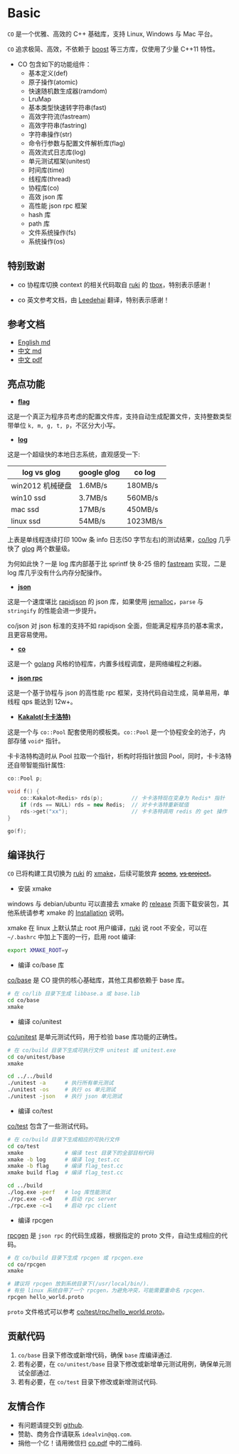 # Basic

`CO` 是一个优雅、高效的 C++ 基础库，支持 Linux, Windows 与 Mac 平台。  

`CO` 追求极简、高效，不依赖于 [boost](https://www.boost.org/) 等三方库，仅使用了少量 C++11 特性。

- CO 包含如下的功能组件：
    - 基本定义(def)
    - 原子操作(atomic)
    - 快速随机数生成器(ramdom)
    - LruMap
    - 基本类型快速转字符串(fast)
    - 高效字符流(fastream)
    - 高效字符串(fastring)
    - 字符串操作(str)
    - 命令行参数与配置文件解析库(flag)
    - 高效流式日志库(log)
    - 单元测试框架(unitest)
    - 时间库(time)
    - 线程库(thread)
    - 协程库(co)
    - 高效 json 库
    - 高性能 json rpc 框架
    - hash 库
    - path 库
    - 文件系统操作(fs)
    - 系统操作(os)

## 特别致谢

- co 协程库切换 context 的相关代码取自 [ruki](https://github.com/waruqi) 的 [tbox](https://github.com/tboox/tbox)，特别表示感谢！

- co 英文参考文档，由 [Leedehai](https://github.com/Leedehai) 翻译，特别表示感谢！

## 参考文档

- [English md](https://github.com/idealvin/co/tree/master/docs/en)
- [中文 md](https://github.com/idealvin/co/tree/master/docs/cn)
- [中文 pdf](https://code.aliyun.com/idealvin/docs/blob/de01e49fe5f971d9ce24d196ecd46dc93a0644d3/pdf/co.pdf)

## 亮点功能

- **[flag](https://github.com/idealvin/co/blob/master/base/flag.h)**

这是一个真正为程序员考虑的配置文件库，支持自动生成配置文件，支持整数类型带单位 `k, m, g, t, p`，不区分大小写。

- **[log](https://github.com/idealvin/co/blob/master/base/log.h)**

这是一个超级快的本地日志系统，直观感受一下:  

| log vs glog | google glog | co log |
| ------ | ------ | ------ |
| win2012 机械硬盘 | 1.6MB/s | 180MB/s |
| win10 ssd | 3.7MB/s | 560MB/s |
| mac ssd | 17MB/s | 450MB/s |
| linux ssd | 54MB/s | 1023MB/s |

上表是单线程连续打印 100w 条 info 日志(50 字节左右)的测试结果，[co/log](https://github.com/idealvin/co/blob/master/base/log.h) 几乎快了 [glog](https://github.com/google/glog) 两个数量级。

为何如此快？一是 log 库内部基于比 sprintf 快 8-25 倍的 [fastream](https://github.com/idealvin/co/blob/master/base/fastream.h) 实现，二是 log 库几乎没有什么内存分配操作。

- **[json](https://github.com/idealvin/co/blob/master/base/json.h)**

这是一个速度堪比 [rapidjson](https://github.com/Tencent/rapidjson) 的 json 库，如果使用 [jemalloc](https://github.com/jemalloc/jemalloc)，`parse` 与 `stringify` 的性能会进一步提升。

co/json 对 json 标准的支持不如 rapidjson 全面，但能满足程序员的基本需求，且更容易使用。

- **[co](https://github.com/idealvin/co/tree/master/base/co)**

这是一个 [golang](https://github.com/golang/go) 风格的协程库，内置多线程调度，是网络编程之利器。

- **[json rpc](https://github.com/idealvin/co/blob/master/base/rpc.h)**

这是一个基于协程与 json 的高性能 rpc 框架，支持代码自动生成，简单易用，单线程 qps 能达到 12w+。

- **[Kakalot(卡卡洛特)](https://github.com/idealvin/co/blob/master/base/co/co.h)**

这是一个与 `co::Pool` 配套使用的模板类。`co::Pool` 是一个协程安全的池子，内部存储 `void*` 指针。

卡卡洛特构造时从 Pool 拉取一个指针，析构时将指针放回 Pool，同时，卡卡洛特还自带智能指针属性:

```cpp
co::Pool p;

void f() {
    co::Kakalot<Redis> rds(p);         // 卡卡洛特现在变身为 Redis* 指针
    if (rds == NULL) rds = new Redis;  // 对卡卡洛特重新赋值
    rds->get("xx");                    // 卡卡洛特调用 redis 的 get 操作
}

go(f);
```

## 编译执行

`CO` 已将构建工具切换为 [ruki](https://github.com/waruqi) 的 [xmake](https://github.com/xmake-io/xmake)，后续可能放弃 ~~[scons](https://scons.org/)~~, ~~[vs project](https://visualstudio.microsoft.com/)~~。

- 安装 xmake

windows 与 debian/ubuntu 可以直接去 xmake 的 [release](https://github.com/xmake-io/xmake/releases) 页面下载安装包，其他系统请参考 xmake 的 [Installation](https://xmake.io/#/guide/installation) 说明。

xmake 在 linux 上默认禁止 root 用户编译，[ruki](https://github.com/waruqi) 说 root 不安全，可以在 `~/.bashrc` 中加上下面的一行，启用 root 编译:
```sh
export XMAKE_ROOT=y
```

- 编译 co/base 库

[co/base](https://github.com/idealvin/co/tree/master/base) 是 CO 提供的核心基础库，其他工具都依赖于 base 库。

```sh
# 在 co/lib 目录下生成 libbase.a 或 base.lib
cd co/base
xmake
```

- 编译 co/unitest

[co/unitest](https://github.com/idealvin/co/tree/master/unitest/base) 是单元测试代码，用于检验 base 库功能的正确性。

```sh
# 在 co/build 目录下生成可执行文件 unitest 或 unitest.exe
cd co/unitest/base
xmake

cd ../../build
./unitest -a      # 执行所有单元测试
./unitest -os     # 执行 os 单元测试
./unitest -json   # 执行 json 单元测试
```

- 编译 co/test

[co/test](https://github.com/idealvin/co/tree/master/test) 包含了一些测试代码。

```sh
# 在 co/build 目录下生成相应的可执行文件
cd co/test
xmake             # 编译 test 目录下的全部目标代码
xmake -b log      # 编译 log_test.cc
xmake -b flag     # 编译 flag_test.cc
xmake build flag  # 编译 flag_test.cc

cd ../build
./log.exe -perf   # log 库性能测试
./rpc.exe -c=0    # 启动 rpc server
./rpc.exe -c=1    # 启动 rpc client
```

- 编译 rpcgen

[rpcgen](https://github.com/idealvin/co/tree/master/rpcgen) 是 `json rpc` 的代码生成器，根据指定的 proto 文件，自动生成相应的代码。

```sh
# 在 co/build 目录下生成 rpcgen 或 rpcgen.exe
cd co/rpcgen
xmake

# 建议将 rpcgen 放到系统目录下(/usr/local/bin/).
# 有些 linux 系统自带了一个 rpcgen，为避免冲突，可能需要重命名 rpcgen.
rpcgen hello_world.proto
```

`proto` 文件格式可以参考 [co/test/rpc/hello_world.proto](https://github.com/idealvin/co/blob/master/test/rpc/hello_world.proto)。


## 贡献代码

1. `co/base` 目录下修改或新增代码，确保 `base` 库编译通过.
2. 若有必要，在 `co/unitest/base` 目录下修改或新增单元测试用例，确保单元测试全部通过.
3. 若有必要，在 `co/test` 目录下修改或新增测试代码.


## 友情合作

- 有问题请提交到 [github](https://github.com/idealvin/co/).
- 赞助、商务合作请联系 `idealvin@qq.com`.
- 捐他一个亿！请用微信扫 [co.pdf](https://code.aliyun.com/idealvin/docs/blob/de01e49fe5f971d9ce24d196ecd46dc93a0644d3/pdf/co.pdf) 中的二维码.
